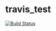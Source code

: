 # travis_test
[![Build Status](https://travis-ci.org/prasadghole/travis_test.svg?branch=master)](https://travis-ci.org/prasadghole/travis_test)
